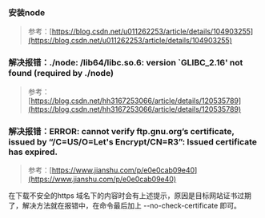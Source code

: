 ### 安装node
> 参考：[https://blog.csdn.net/u011262253/article/details/104903255](https://blog.csdn.net/u011262253/article/details/104903255)

### 解决报错：./node: /lib64/libc.so.6: version `GLIBC_2.16' not found (required by ./node)
> 参考：[https://blog.csdn.net/hh3167253066/article/details/120535789](https://blog.csdn.net/hh3167253066/article/details/120535789)

### 解决报错：ERROR: cannot verify ftp.gnu.org’s certificate, issued by “/C=US/O=Let's Encrypt/CN=R3”:   Issued certificate has expired.
> 参考：[https://www.jianshu.com/p/e0e0cab09e40](https://www.jianshu.com/p/e0e0cab09e40)

在下载不安全的https 域名下的内容时会有上述提示，原因是目标网站证书过期了，解决方法就在报错中，在命令最后加上  --no-check-certificate  即可。
